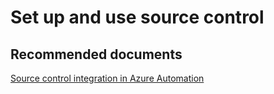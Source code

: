 <properties
	pageTitle="Set up and use source control"
	description="Set up and use source control"
	service="microsoft.automation"
	resource="automationaccounts"
	authors="csand"
	displayOrder="0"
    selfHelpType="resource"
	supportTopicIds=""
	resourceTags=""
	productPesIds=""
	cloudEnvironments="public, MoonCake"
/>

# Set up and use source control

## **Recommended documents**
[Source control integration in Azure Automation](https://azure.microsoft.com/blog/azure-automation-source-control-13/)
